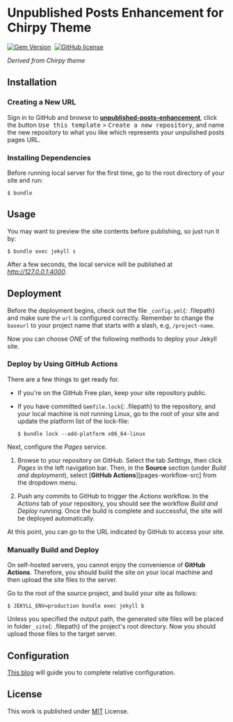 # Unpublished Posts Enhancement for Chirpy Theme

[![Gem Version](https://img.shields.io/gem/v/jekyll-theme-chirpy-customized-upe)][gem]&nbsp;
[![GitHub license](https://img.shields.io/github/license/cotes2020/chirpy-starter.svg?color=blue)][mit]

*Derived from Chirpy theme*

## Installation

### Creating a New URL

Sign in to GitHub and browse to [**unpublished-posts-enhancement**](https://github.com/Jo-CRuiSe/unpublished-posts-enhancement), click the button <kbd>Use this template</kbd> > <kbd>Create a new repository</kbd>, and name the new repository to what you like which represents your unpulished posts pages URL.

### Installing Dependencies

Before running local server for the first time, go to the root directory of your site and run:

```console
$ bundle
```

## Usage

You may want to preview the site contents before publishing, so just run it by:

```console
$ bundle exec jekyll s
```

After a few seconds, the local service will be published at _<http://127.0.0.1:4000>_.

## Deployment

Before the deployment begins, check out the file `_config.yml`{: .filepath} and make sure the `url` is configured correctly. Remember to change the `baseurl` to your project name that starts with a slash, e.g, `/project-name`.

Now you can choose _ONE_ of the following methods to deploy your Jekyll site.

### Deploy by Using GitHub Actions

There are a few things to get ready for.

- If you're on the GitHub Free plan, keep your site repository public.
- If you have committed `Gemfile.lock`{: .filepath} to the repository, and your local machine is not running Linux, go to the root of your site and update the platform list of the lock-file:

  ```console
  $ bundle lock --add-platform x86_64-linux
  ```

Next, configure the _Pages_ service.

1. Browse to your repository on GitHub. Select the tab _Settings_, then click _Pages_ in the left navigation bar. Then, in the **Source** section (under _Build and deployment_), select [**GitHub Actions**][pages-workflow-src] from the dropdown menu.  

2. Push any commits to GitHub to trigger the _Actions_ workflow. In the _Actions_ tab of your repository, you should see the workflow _Build and Deploy_ running. Once the build is complete and successful, the site will be deployed automatically.

At this point, you can go to the URL indicated by GitHub to access your site.

### Manually Build and Deploy

On self-hosted servers, you cannot enjoy the convenience of **GitHub Actions**. Therefore, you should build the site on your local machine and then upload the site files to the server.

Go to the root of the source project, and build your site as follows:

```console
$ JEKYLL_ENV=production bundle exec jekyll b
```

Unless you specified the output path, the generated site files will be placed in folder `_site`{: .filepath} of the project's root directory. Now you should upload those files to the target server.

## Configuration

[This blog](https://jo-cruise.github.io/2024-02-06-HowToUseUPE) will guide you to complete relative configuration.


## License

This work is published under [MIT][mit] License.

[gem]: https://rubygems.org/gems/jekyll-theme-chirpy
[chirpy]: https://github.com/cotes2020/jekyll-theme-chirpy/
[use-template]: https://github.com/cotes2020/chirpy-starter/generate
[CD]: https://en.wikipedia.org/wiki/Continuous_deployment
[mit]: https://github.com/cotes2020/chirpy-starter/blob/master/LICENSE
[https://github.com/Jo-CRuiSe/unpublished-posts-enhancement]: UnpublishedPostsEnhancementforChirpyTheme
